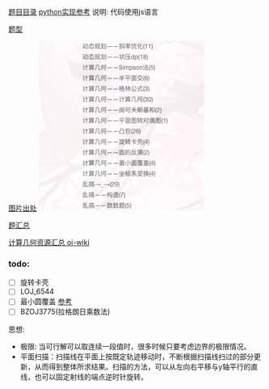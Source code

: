 [题目目录](https://vjudge.net/article/753)
[python实现参考](https://github.com/koba925/PCAD)
说明: 代码使用js语言

[题型](https://www.cometoj.com/problems?source_id=11&tag_ids=226,239,240,227,228,241,242,243,244,245,229,246,247,248,249,250,330,230,251,252,253,254,231,232,233,234,235,236,237,238,344&page=1)

[图片出处](https://www.cnblogs.com/bztMinamoto/category/1345570.html)
![alt](./img/001.png)


[题汇总](https://www.cnblogs.com/bztMinamoto/category/1413022.html)

[计算几何资源汇总 oi-wiki](https://oi-wiki.org/geometry/2d/)
### todo:
- [ ] 旋转卡壳
- [ ] LOJ_6544
- [ ] 最小圆覆盖 [参考](https://zhuanlan.zhihu.com/p/83611398)
- [ ] BZOJ3775(拉格朗日乘数法)

思想:
- 极限: 当可行解可以取连续一段值时，很多时候只要考虑边界的极限情况。
- 平面扫描：扫描线在平面上按既定轨迹移动时，不断根据扫描线扫过的部分更新，从而得到整体所求结果。扫描的方法，可以从左向右平移与y轴平行的直线，也可以固定射线的端点逆时针旋转。